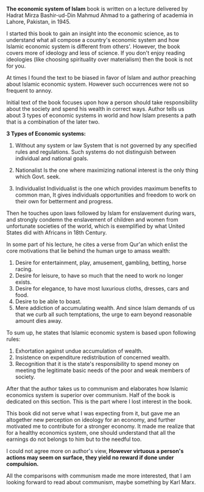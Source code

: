 **The economic system of Islam** book is written on a lecture delivered by Hadrat Mirza Bashir-ud-Din Mahmud Ahmad to a gathering of academia in Lahore, Pakistan, in 1945.

I started this book to gain an insight into the economic science, as to understand what all compose a country's economic system and how Islamic economic system is different from others'. However, the book covers more of ideology and less of science.
If you don't enjoy reading ideologies (like choosing spirituality over materialism) then the book is not for you.

At times I found the text to be biased in favor of Islam and author preaching about Islamic economic system. However such occurrences were not so frequent to annoy.

Initial text of the book focuses upon how a person should take responsibility about the society and spend his wealth in correct ways.
Author tells us about 3 types of economic systems in world and how Islam presents a path that is a combination of the later two.

**3 Types of Economic systems:**

1. Without any system or law
System that is not governed by any specified rules and regulations. Such systems do not distinguish between individual and national goals.

2.  Nationalist
Is the one where maximizing national interest is the only thing which Govt. seek.

3.  Individualist
Individualist is the one which provides maximum benefits to common man, It gives individuals opportunities and freedom to work on their own for betterment and progress.

Then he touches upon laws followed by Islam for enslavement during wars, and strongly condemn the enslavement of children and women from unfortunate societies of the world, which is exemplified by what United States did with Africans in 18th Century.

In some part of his lecture, he cites a verse from Qur'an which enlist the core motivations that lie behind the human urge to amass wealth:

1. Desire for entertainment, play, amusement, gambling, betting, horse racing.
2. Desire for leisure, to have so much that the need to work no longer exists.
3. Desire for elegance, to have most luxurious cloths, dresses, cars and food.
4. Desire to be able to boast.
5. Mere addiction of accumulating wealth. And since Islam demands of us that we curb all such temptations, the urge to earn beyond reasonable amount dies away.

To sum up, he states that Islamic economic system is based upon following rules:

1. Exhortation against undue accumulation of wealth.
2. Insistence on expenditure redistribution of concerned wealth.
3. Recognition that it is the state's responsibility to spend money on meeting the legitimate basic needs of the poor and weak members of society.

After that the author takes us to communism and elaborates how Islamic economics system is superior over communism. Half of the book is dedicated on this section. This is the part where I lost interest in the book.

This book did not serve what I was expecting from it, but gave me an altogether new perception on ideology for an economy, and further motivated me to contribute for a stronger economy.
It made me realize that for a healthy economics system, one should understand that all the earnings do not belongs to him but to the needful too.

I could not agree more on author's view,
**However virtuous a person's actions may seem on surface, they yield no reward if done under compulsion.**

All the comparisons with communism made me more interested, that I am looking forward to read about communism, maybe something by Karl Marx.
